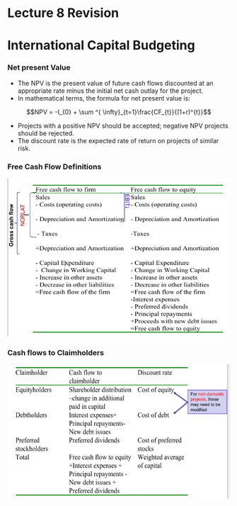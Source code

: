 # Lecture 8 Revision
# International Capital Budgeting

### Net present Value
- The NPV is the present value of future cash flows 
discounted at an appropriate rate minus the initial 
net cash outlay for the project. 
- In mathematical terms, the formula for net present 
value is: 

$$NPV = -I_{0} + \sum ^{ \infty}_{t=1}\frac{CF_{t}}{(1+r)^{t}}$$

- Projects with a positive NPV should be accepted; negative NPV projects should be rejected. 
- The discount rate is the expected rate of return on projects of similar risk.

### Free Cash Flow Definitions
![alt text](assets\IMG144.PNG)

### Cash flows to Claimholders

![alt text](assets\IMG145.PNG)


